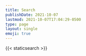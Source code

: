 ```yaml
---
title: Search
publishDate: 2021-10-07
lastmod: 2021-10-07T17:04:29-0500
type: page
layout: single
emoji: true
---
```


{{< staticsearch >}}
